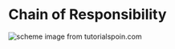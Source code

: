 # Chain of Responsibility
![scheme](http://www.tutorialspoint.com/design_pattern/images/chain_pattern_uml_diagram.jpg)
image from tutorialspoin.com
